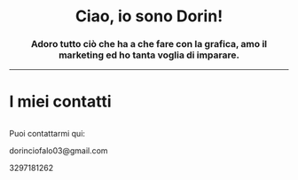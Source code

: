 <h1 align="center"><Strong>Ciao, io sono Dorin!</Strong></h1>
<h3 align="center" color="red">Adoro tutto ciò che ha a che fare con la grafica, amo il marketing ed ho tanta voglia di imparare.</h3>
<div align="center">
  </div>
<hr>
<h1>I miei contatti</h1>
<div style="display:flex">
  </div>
<p align="left">Puoi contattarmi qui:</p>
 <p>dorinciofalo03@gmail.com</p>
<p>3297181262</p>
